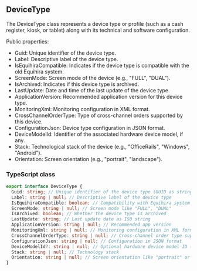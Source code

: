 ﻿## DeviceType

The DeviceType class represents a device type or profile (such as a cash register, kiosk, or tablet) along with its technical and software configuration.

Public properties:

- Guid: Unique identifier of the device type.
- Label: Descriptive label of the device type.
- IsEquihiraCompatible: Indicates if the device type is compatible with the old Equihira system.
- ScreenMode: Screen mode of the device (e.g., "FULL", "DUAL").
- IsArchived: Indicates if this device type is archived.
- LastUpdate: Date and time of the last update of the device type.
- ApplicationVersion: Recommended application version for this device type.
- MonitoringXml: Monitoring configuration in XML format.
- CrossChannelOrderType: Type of cross-channel orders supported by this device.
- ConfigurationJson: Device type configuration in JSON format.
- DeviceModelId: Identifier of the associated hardware device model, if any.
- Stack: Technological stack of the device (e.g., "OfficeRails", "Windows", "Android").
- Orientation: Screen orientation (e.g., "portrait", "landscape").

### TypeScript class
```typescript
export interface DeviceType {
  Guid: string; // Unique identifier of the device type (GUID as string)
  Label: string | null; // Descriptive label of the device type
  IsEquihiraCompatible: boolean; // Compatibility with Equihira system
  ScreenMode: string | null; // Screen mode like "FULL", "DUAL"
  IsArchived: boolean; // Whether the device type is archived
  LastUpdate: string; // Last update date as ISO string
  ApplicationVersion: string | null; // Recommended app version
  MonitoringXml: string | null; // Monitoring configuration in XML format
  CrossChannelOrderType: string | null; // Cross-channel order type supported
  ConfigurationJson: string | null; // Configuration in JSON format
  DeviceModelId?: string | null; // Optional hardware device model ID (GUID as string)
  Stack: string | null; // Technology stack
  Orientation: string | null; // Screen orientation like "portrait" or "landscape"
}
```